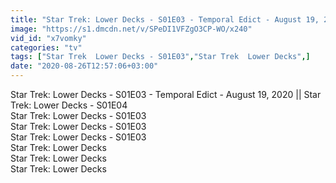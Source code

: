 ```yaml
---
title: "Star Trek: Lower Decks - S01E03 - Temporal Edict - August 19, 2020 Star Trek: Lower Decks - S01E04"
image: "https://s1.dmcdn.net/v/SPeDI1VFZgO3CP-WO/x240"
vid_id: "x7vomky"
categories: "tv"
tags: ["Star Trek  Lower Decks - S01E03","Star Trek  Lower Decks",]
date: "2020-08-26T12:57:06+03:00"
---
```

Star Trek: Lower Decks - S01E03 - Temporal Edict - August 19, 2020 || Star Trek: Lower Decks - S01E04  <br>Star Trek: Lower Decks - S01E03  <br>Star Trek: Lower Decks - S01E03  <br>Star Trek: Lower Decks - S01E03  <br>Star Trek: Lower Decks  <br>Star Trek: Lower Decks  <br>Star Trek: Lower Decks
